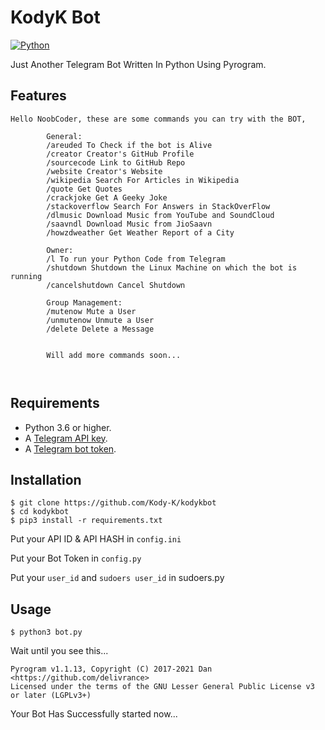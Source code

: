 # KodyK Bot 

[![Python](http://forthebadge.com/images/badges/made-with-python.svg)](https://python.org)

Just Another Telegram Bot Written In Python Using Pyrogram.

## Features
```
Hello NoobCoder, these are some commands you can try with the BOT,
        
        General:
        /areuded To Check if the bot is Alive
        /creator Creator's GitHub Profile
        /sourcecode Link to GitHub Repo
        /website Creator's Website
        /wikipedia Search For Articles in Wikipedia
        /quote Get Quotes
        /crackjoke Get A Geeky Joke
        /stackoverflow Search For Answers in StackOverFlow
        /dlmusic Download Music from YouTube and SoundCloud  
        /saavndl Download Music from JioSaavn
        /howzdweather Get Weather Report of a City
        
        Owner:
        /l To run your Python Code from Telegram 
        /shutdown Shutdown the Linux Machine on which the bot is running
        /cancelshutdown Cancel Shutdown

        Group Management:
        /mutenow Mute a User
        /unmutenow Unmute a User
        /delete Delete a Message
      

        Will add more commands soon...



```

## Requirements

- Python 3.6 or higher.
- A [Telegram API key](//docs.pyrogram.org/intro/setup#api-keys).
- A [Telegram bot token](//t.me/botfather).

## Installation

```
$ git clone https://github.com/Kody-K/kodykbot
$ cd kodykbot
$ pip3 install -r requirements.txt
```

Put your API ID & API HASH in `config.ini`

Put your Bot Token in `config.py`

Put your `user_id` and `sudoers user_id` in sudoers.py

## Usage 

```
$ python3 bot.py
```

Wait until you see this...

```
Pyrogram v1.1.13, Copyright (C) 2017-2021 Dan <https://github.com/delivrance>
Licensed under the terms of the GNU Lesser General Public License v3 or later (LGPLv3+)
```

Your Bot Has Successfully started now...












